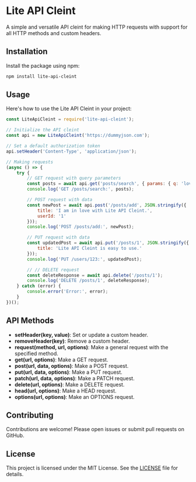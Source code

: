 
# Lite API Cleint

A simple and versatile API cleint for making HTTP requests with support for all HTTP methods and custom headers.

## Installation

Install the package using npm:

```bash
npm install lite-api-cleint
```


## Usage

Here's how to use the Lite API Cleint in your project:

```javascript
const LiteApiCleint = require('lite-api-cleint');

// Initialize the API cleint
const api = new LiteApiCleint('https://dummyjson.com');

// Set a default authorization token
api.setHeader('Content-Type', 'application/json');

// Making requests
(async () => {
    try {
        // GET request with query parameters
        const posts = await api.get('posts/search', { params: { q: 'love', limit: 1 } });
        console.log('GET /posts/search:', posts);

        // POST request with data
        const newPost = await api.post('/posts/add', JSON.stringify({
            title: 'I am in love with Lite API Cleint.',
            userId: '1'
        }));
        console.log('POST /posts/add:', newPost);

        // PUT request with data
        const updatedPost = await api.put('/posts/1', JSON.stringify({
            title: 'Lite API Cleint is easy to use.'
        }));
        console.log('PUT /users/123:', updatedPost);

        // // DELETE request
        const deleteResponse = await api.delete('/posts/1');
        console.log('DELETE /posts/1', deleteResponse);
    } catch (error) {
        console.error('Error:', error);
    }
})();
```

## API Methods

- **setHeader(key, value)**: Set or update a custom header.
- **removeHeader(key)**: Remove a custom header.
- **request(method, url, options)**: Make a general request with the specified method.
- **get(url, options)**: Make a GET request.
- **post(url, data, options)**: Make a POST request.
- **put(url, data, options)**: Make a PUT request.
- **patch(url, data, options)**: Make a PATCH request.
- **delete(url, options)**: Make a DELETE request.
- **head(url, options)**: Make a HEAD request.
- **options(url, options)**: Make an OPTIONS request.

## Contributing

Contributions are welcome! Please open issues or submit pull requests on GitHub.

## License

This project is licensed under the MIT License. See the [LICENSE](LICENSE) file for details.